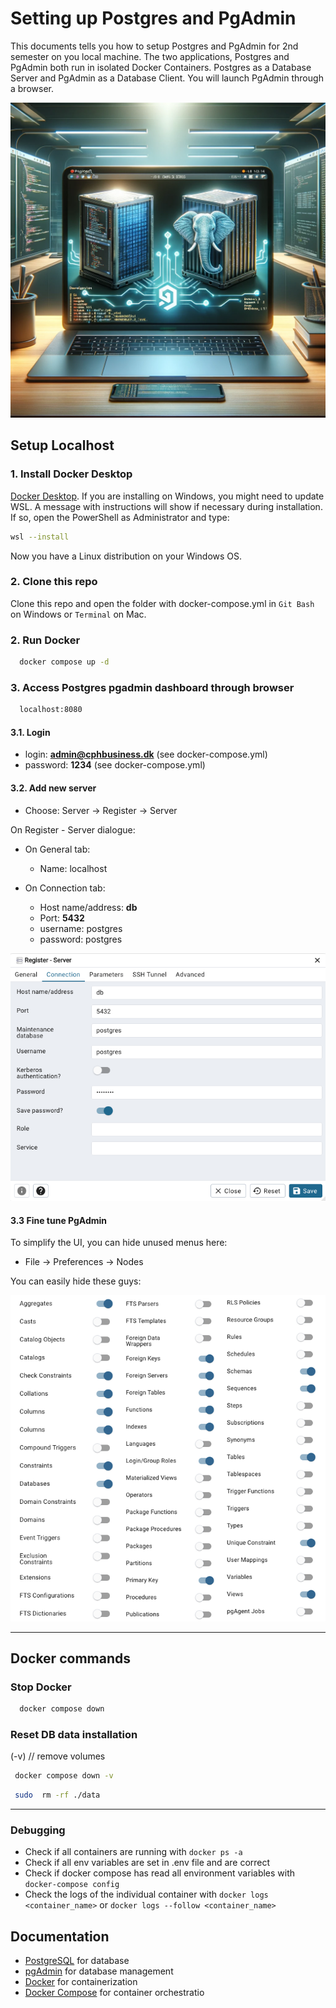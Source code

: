 # Setting up Postgres and PgAdmin

This documents tells you  how to setup Postgres and PgAdmin for 2nd semester on you local machine. The two applications, Postgres and PgAdmin both run in isolated Docker Containers. Postgres as a Database Server and PgAdmin as a Database Client. You will launch PgAdmin through a browser.

![Postgres art](./images/postgresql_local.webp)

## Setup Localhost

### 1. Install Docker Desktop

[Docker Desktop](https://docs.docker.com/get-docker/). If you are installing on Windows, you might need to update WSL. A message with instructions will show if necessary during installation. If so, open the PowerShell as Administrator and type:

```bash
wsl --install
```

Now you have a Linux distribution on your Windows OS.

### 2. Clone this repo

Clone this repo and open the folder with docker-compose.yml in `Git Bash` on Windows or `Terminal` on Mac.

### 2. Run Docker

```bash
  docker compose up -d
```

### 3. Access Postgres pgadmin dashboard through browser

```bash
  localhost:8080
```

#### 3.1. Login

- login: **<admin@cphbusiness.dk>** (see docker-compose.yml)
- password: **1234** (see docker-compose.yml)

#### 3.2. Add new server

- Choose: Server -> Register -> Server

On Register - Server dialogue:

- On General tab:
  - Name: localhost

- On Connection tab:
  - Host name/address: **db**
  - Port: **5432**
  - username: postgres
  - password: postgres

![Connection](./images/pgadmin_db_connect.png)

#### 3.3 Fine tune PgAdmin

To simplify the UI, you can hide unused menus here:

- File -> Preferences -> Nodes

You can easily hide these guys:

![Show/hide nodes](./images/pgadmin_nodes.png)

***

## Docker commands

### Stop Docker

```bash
  docker compose down
```

### Reset DB data installation

(-v) // remove volumes

```bash
 docker compose down -v 
```

```bash
 sudo  rm -rf ./data
```

***

### Debugging

- Check if all containers are running with `docker ps -a`
- Check if all env variables are set in .env file and are correct
- Check if docker compose has read all environment variables with `docker-compose config`
- Check the logs of the individual container with `docker logs <container_name>` or `docker logs --follow <container_name>`

## Documentation

- [PostgreSQL](https://www.postgresql.org/) for database
- [pgAdmin](https://www.pgadmin.org/) for database management
- [Docker](https://www.docker.com/) for containerization
- [Docker Compose](https://docs.docker.com/compose/) for container orchestratio
